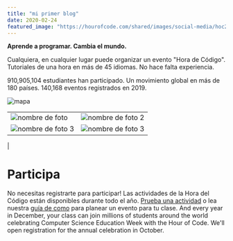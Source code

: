```yaml
---
title: "mi primer blog"
date: 2020-02-24
featured_image: "https://hourofcode.com/shared/images/social-media/hoc2019_social.png"
---
```


**Aprende a programar. Cambia el mundo.**

Cualquiera, en cualquier lugar puede organizar un evento "Hora de Código". Tutoriales de una hora en más de 45 idiomas. No hace falta experiencia.

910,905,104 estudiantes han participado. Un movimiento global en más de 180 países.   140,168 eventos registrados en 2019.

![mapa](https://raw.githubusercontent.com/hernangarcia/how-to-hugo-aws-amplify/master/images/Screenshot%202020-02-24%2022.45.22.png)

|  |  |
|--|--|
| ![nombre de foto](https://hourofcode.com/es/es/images/fill-600x400/highlight-girl-hawaii.jpg) | ![nombre de foto 2](https://hourofcode.com/es/es/images/fill-600x400/highlight-robot.jpg) |
|![nombre de foto 3](https://hourofcode.com/es/es/images/fill-600x400/highlight-india.jpg)|![nombre de foto 3](https://hourofcode.com/es/es/images/fill-600x400/highlight-celebrate.jpg)
|

# Participa

No necesitas registrarte para participar! Las actividades de la Hora del Código están disponibles durante todo el año.  [Prueba una actividad](https://hourofcode.com/es/learn)  o lea nuestra  [guía de como](https://hourofcode.com/es/how-to)  para planear un evento para tu clase. And every year in December, your class can join millions of students around the world celebrating Computer Science Education Week with the Hour of Code. We'll open registration for the annual celebration in October.